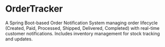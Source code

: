# OrderTracker
A Spring Boot-based Order Notification System managing order lifecycle (Created, Paid, Processed, Shipped, Delivered, Completed) with real-time customer notifications. Includes inventory management for stock tracking and updates.
